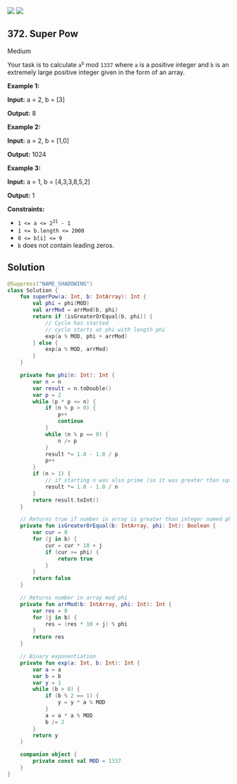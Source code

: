 [![](https://img.shields.io/github/stars/javadev/LeetCode-in-Kotlin?label=Stars&style=flat-square)](https://github.com/javadev/LeetCode-in-Kotlin)
[![](https://img.shields.io/github/forks/javadev/LeetCode-in-Kotlin?label=Fork%20me%20on%20GitHub%20&style=flat-square)](https://github.com/javadev/LeetCode-in-Kotlin/fork)

## 372\. Super Pow

Medium

Your task is to calculate <code>a<sup>b</sup></code> mod `1337` where `a` is a positive integer and `b` is an extremely large positive integer given in the form of an array.

**Example 1:**

**Input:** a = 2, b = [3]

**Output:** 8

**Example 2:**

**Input:** a = 2, b = [1,0]

**Output:** 1024

**Example 3:**

**Input:** a = 1, b = [4,3,3,8,5,2]

**Output:** 1

**Constraints:**

*   <code>1 <= a <= 2<sup>31</sup> - 1</code>
*   `1 <= b.length <= 2000`
*   `0 <= b[i] <= 9`
*   `b` does not contain leading zeros.

## Solution

```kotlin
@Suppress("NAME_SHADOWING")
class Solution {
    fun superPow(a: Int, b: IntArray): Int {
        val phi = phi(MOD)
        val arrMod = arrMod(b, phi)
        return if (isGreaterOrEqual(b, phi)) {
            // Cycle has started
            // cycle starts at phi with length phi
            exp(a % MOD, phi + arrMod)
        } else {
            exp(a % MOD, arrMod)
        }
    }

    private fun phi(n: Int): Int {
        var n = n
        var result = n.toDouble()
        var p = 2
        while (p * p <= n) {
            if (n % p > 0) {
                p++
                continue
            }
            while (n % p == 0) {
                n /= p
            }
            result *= 1.0 - 1.0 / p
            p++
        }
        if (n > 1) {
            // if starting n was also prime (so it was greater than sqrt(n))
            result *= 1.0 - 1.0 / n
        }
        return result.toInt()
    }

    // Returns true if number in array is greater than integer named phi
    private fun isGreaterOrEqual(b: IntArray, phi: Int): Boolean {
        var cur = 0
        for (j in b) {
            cur = cur * 10 + j
            if (cur >= phi) {
                return true
            }
        }
        return false
    }

    // Returns number in array mod phi
    private fun arrMod(b: IntArray, phi: Int): Int {
        var res = 0
        for (j in b) {
            res = (res * 10 + j) % phi
        }
        return res
    }

    // Binary exponentiation
    private fun exp(a: Int, b: Int): Int {
        var a = a
        var b = b
        var y = 1
        while (b > 0) {
            if (b % 2 == 1) {
                y = y * a % MOD
            }
            a = a * a % MOD
            b /= 2
        }
        return y
    }

    companion object {
        private const val MOD = 1337
    }
}
```